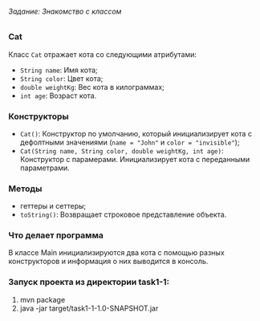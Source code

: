 ###### Задание: Знакомство с классом

### Cat

Класс `Cat` отражает кота со следующими атрибутами:
- `String name`: Имя кота;
- `String color`: Цвет кота;
- `double weightKg`: Вес кота в килограммах;
- `int age`: Возраст кота.

### Конструкторы

- `Cat()`: Конструктор по умолчанию, который инициализирует кота с дефолтными значениями (`name = "John"` и `color = "invisible"`);
- `Cat(String name, String color, double weightKg, int age)`: Конструктор с парамерами. Инициализирует кота с переданными параметрами.

### Методы

- геттеры и сеттеры;
- `toString()`: Возвращает строковое представление объекта.

### Что делает программа

В классе Main инициализируются два кота с помощью разных конструкторов и информация о них выводится в консоль.

### Запуск проекта из директории task1-1:
1. mvn package
2. java -jar target/task1-1-1.0-SNAPSHOT.jar
